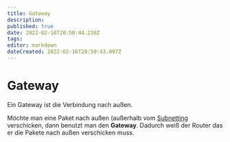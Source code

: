 ```yaml
---
title: Gateway
description: 
published: true
date: 2022-02-16T20:50:44.238Z
tags: 
editor: markdown
dateCreated: 2022-02-16T20:50:43.097Z
---
```


# Gateway

Ein Gateway ist die Verbindung nach außen.

Möchte man eine Paket nach außen (außerhalb vom [Subnetting](/Subnetting) verschicken, dann benutzt man den **Gateway**. Dadurch weiß der Router das er die Pakete nach außen verschicken muss.